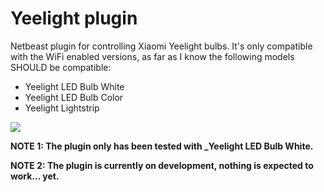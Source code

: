 # Yeelight plugin

Netbeast plugin for controlling Xiaomi Yeelight bulbs. It's only
compatible with the WiFi enabled versions, as far as I know the following models
SHOULD be compatible:

- Yeelight LED Bulb White
- Yeelight LED Bulb Color
- Yeelight Lightstrip

![](http://gdurl.com/OK3I)

**NOTE 1: The plugin only has been tested with _Yeelight LED Bulb White.**

**NOTE 2: The plugin is currently on development, nothing is expected to work... yet.**
